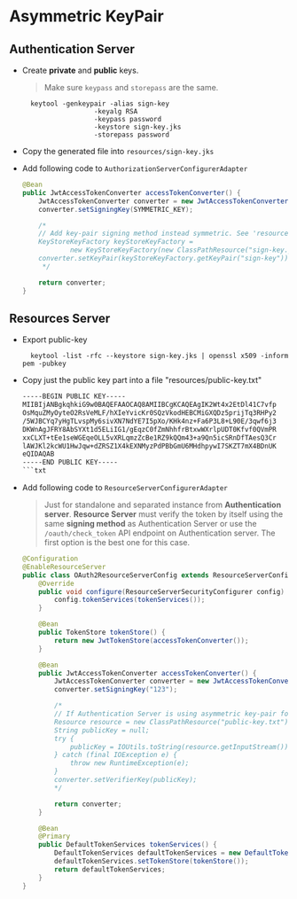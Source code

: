 # Asymmetric KeyPair

## Authentication Server

- Create **private** and **public** keys.

    > Make sure ``keypass`` and ``storepass`` are the same.

        keytool -genkeypair -alias sign-key
                        -keyalg RSA
                        -keypass password
                        -keystore sign-key.jks
                        -storepass password

- Copy the generated file into ``resources/sign-key.jks``
- Add following code to ``AuthorizationServerConfigurerAdapter``

    ```java
    @Bean
    public JwtAccessTokenConverter accessTokenConverter() {
        JwtAccessTokenConverter converter = new JwtAccessTokenConverter();
        converter.setSigningKey(SYMMETRIC_KEY);

        /*
        // Add key-pair signing method instead symmetric. See 'resources/README.md'
        KeyStoreKeyFactory keyStoreKeyFactory =
                new KeyStoreKeyFactory(new ClassPathResource("sign-key.jks"), "password".toCharArray());
        converter.setKeyPair(keyStoreKeyFactory.getKeyPair("sign-key"));
         */

        return converter;
    }
    ```

## Resources Server

- Export public-key

        keytool -list -rfc --keystore sign-key.jks | openssl x509 -inform pem -pubkey

- Copy just the public key part into a file "resources/public-key.txt"

    ```txt
    -----BEGIN PUBLIC KEY-----
    MIIBIjANBgkqhkiG9w0BAQEFAAOCAQ8AMIIBCgKCAQEAgIK2Wt4x2EtDl41C7vfp
    OsMquZMyOyteO2RsVeMLF/hXIeYvicKr0SQzVkodHEBCMiGXQDz5prijTq3RHPy2
    /5WJBCYq7yHgTLvspMy6sivXN7NdYE7I5pXo/KHk4nz+Fa6P3L8+L90E/3qwf6j3
    DKWnAgJFRY8AbSYXt1d5ELiIG1/gEqzC0fZmNhhfrBtxwWXrlpUDT0Kfvf0QVmPR
    xxCLXT+tEe1seWGEqeOLL5vXRLqmzZcBe1RZ9kQQm43+a9Qn5icSRnDfTAesQ3Cr
    lAWJKl2kcWU1HwJqw+dZRSZ1X4kEXNMyzPdPBbGmU6MHdhpywI7SKZT7mX4BDnUK
    eQIDAQAB
    -----END PUBLIC KEY-----
    ```txt

- Add following code to ``ResourceServerConfigurerAdapter``

  > Just for standalone and separated instance from **Authentication server**. **Resource Server** must verify the token by itself using the same **signing method** as Authentication Server or use the ``/oauth/check_token`` API endpoint on Authentication server. The first option is the best one for this case.

    ```java
    @Configuration
    @EnableResourceServer
    public class OAuth2ResourceServerConfig extends ResourceServerConfigurerAdapter {
        @Override
        public void configure(ResourceServerSecurityConfigurer config) {
            config.tokenServices(tokenServices());
        }

        @Bean
        public TokenStore tokenStore() {
            return new JwtTokenStore(accessTokenConverter());
        }

        @Bean
        public JwtAccessTokenConverter accessTokenConverter() {
            JwtAccessTokenConverter converter = new JwtAccessTokenConverter();
            converter.setSigningKey("123");

            /*
            // If Authentication Server is using asymmetric key-pair for signing the token.
            Resource resource = new ClassPathResource("public-key.txt");
            String publicKey = null;
            try {
                publicKey = IOUtils.toString(resource.getInputStream());
            } catch (final IOException e) {
                throw new RuntimeException(e);
            }
            converter.setVerifierKey(publicKey);
            */

            return converter;
        }

        @Bean
        @Primary
        public DefaultTokenServices tokenServices() {
            DefaultTokenServices defaultTokenServices = new DefaultTokenServices();
            defaultTokenServices.setTokenStore(tokenStore());
            return defaultTokenServices;
        }
    }
    ```